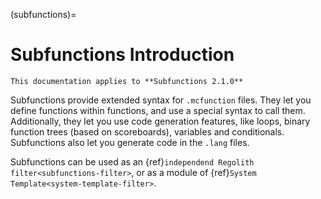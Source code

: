 (subfunctions)=
# Subfunctions Introduction

```{warning}
This documentation applies to **Subfunctions 2.1.0**
```

Subfunctions provide extended syntax for `.mcfunction` files. They let you define functions within functions, and use a special syntax to call them. Additionally, they let you use code generation features, like loops, binary function trees (based on scoreboards), variables and conditionals. Subfunctions also let you generate code in the `.lang` files.

Subfunctions can be used as an {ref}`independend Regolith filter<subfunctions-filter>`, or as a module of {ref}`System Template<system-template-filter>`.
